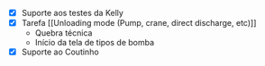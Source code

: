 
- [x] Suporte aos testes da Kelly
- [x] Tarefa [[Unloading mode (Pump, crane, direct discharge, etc)]]
	- Quebra técnica
	- Início da tela de tipos de bomba
- [x] Suporte ao Coutinho